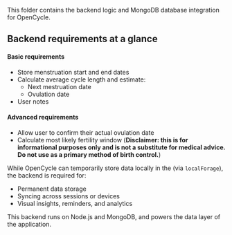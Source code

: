 This folder contains the backend logic and MongoDB database integration for OpenCycle.

## Backend requirements at a glance

#### Basic requirements

- Store menstruation start and end dates
- Calculate average cycle length and estimate: 
    - Next mestruation date
    - Ovulation date 
- User notes

#### Advanced requirements

- Allow user to confirm their actual ovulation date
- Calculate most likely fertility window (**Disclaimer: this is for informational purposes only and is not a substitute for medical advice. Do not use as a primary method of birth control.**)


While OpenCycle can temporarily store data locally in the (via `localForage`), the backend is required for:

- Permanent data storage
- Syncing across sessions or devices
- Visual insights, reminders, and analytics

This backend runs on Node.js and MongoDB, and powers the data layer of the application.
